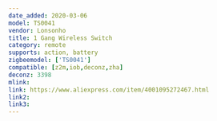 ```yaml
---
date_added: 2020-03-06
model: TS0041
vendor: Lonsonho
title: 1 Gang Wireless Switch
category: remote
supports: action, battery
zigbeemodel: ['TS0041']
compatible: [z2m,iob,deconz,zha]
deconz: 3398
mlink: 
link: https://www.aliexpress.com/item/4001095272467.html
link2: 
link3: 
---
```

